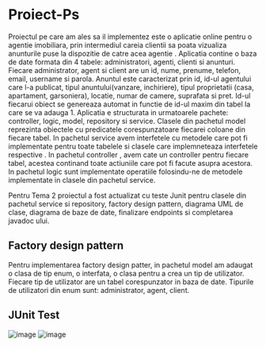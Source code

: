 # Proiect-Ps

Proiectul pe care am ales sa il implementez este o aplicatie online pentru o agentie imobiliara, prin intermediul careia clientii sa poata vizualiza anunturile puse la dispozitie de catre acea agentie . Aplicatia contine o baza de date formata din 4 tabele: administratori, agenti, clienti si anunturi. Fiecare administrator, agent si client are un id, nume, prenume, telefon, email, username si parola. Anuntul este caracterizat prin id, id-ul agentului care l-a publicat, tipul anuntului(vanzare, inchiriere), tipul proprietatii (casa, apartament, garsoniera), locatie, numar de camere, suprafata si pret. Id-ul fiecarui obiect se genereaza automat in functie de id-ul maxim din tabel la care se va adauga 1. Aplicatia e structurata in urmatoarele pachete: controller, logic, model, repository si service. Clasele din pachetul model reprezinta obiectele cu predicatele corespunzatoare fiecarei coloane din fiecare tabel. In pachetul service avem interfetele cu metodele  care pot fi implementate pentru toate tabelele si clasele care implemneteaza interfetele respective . In pachetul controller , avem cate un controller pentru fiecare tabel, acestea continand toate actiuniile care pot fi facute asupra acestora. In pachetul logic sunt implementate operatiile  folosindu-ne de  metodele implementate in clasele din pachetul service.

Pentru Tema 2 proiectul a fost actualizat cu teste Junit pentru clasele din pachetul service si repository, factory design pattern, diagrama UML de clase, diagrama de baze de date, finalizare endpoints  si completarea javadoc ului.

## Factory design pattern
Pentru implementarea factory design patter, in pachetul model am adaugat o clasa de tip enum, o interfata, o clasa pentru a crea un tip de utilizator. Fiecare tip de utilizator are un tabel corespunzator in baza de date. Tipurile de utilizatori din enum sunt: administrator, agent, client.

## JUnit Test


![image](https://user-images.githubusercontent.com/72441193/168189850-7e475fa6-5b56-4b9b-8096-25ff315212b9.png)
![image](https://user-images.githubusercontent.com/72441193/168190502-3c226d68-7e95-4446-9938-5ef609e5e7af.png)

